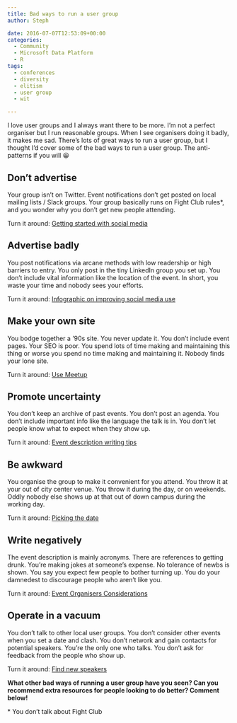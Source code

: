```yaml
---
title: Bad ways to run a user group
author: Steph

date: 2016-07-07T12:53:09+00:00
categories:
  - Community
  - Microsoft Data Platform
  - R
tags:
  - conferences
  - diversity
  - elitism
  - user group
  - wit

---
```

I love user groups and I always want there to be more. I&#8217;m not a perfect organiser but I run reasonable groups. When I see organisers doing it badly, it makes me sad. There&#8217;s lots of great ways to run a user group, but I thought I&#8217;d cover some of the bad ways to run a user group. The anti-patterns if you will 😀

## Don&#8217;t advertise

Your group isn&#8217;t on Twitter. Event notifications don&#8217;t get posted on local mailing lists / Slack groups. Your group basically runs on Fight Club rules*, and you wonder why you don&#8217;t get new people attending.

Turn it around: [Getting started with social media][1]

## Advertise badly

You post notifications via arcane methods with low readership or high barriers to entry. You only post in the tiny LinkedIn group you set up. You don&#8217;t include vital information like the location of the event. In short, you waste your time and nobody sees your efforts.

Turn it around: [Infographic on improving social media use][2]

## Make your own site

You bodge together a &#8217;90s site. You never update it. You don&#8217;t include event pages. Your SEO is poor. You spend lots of time making and maintaining this thing or worse you spend no time making and maintaining it. Nobody finds your lone site.

Turn it around: [Use Meetup][3]

## Promote uncertainty

You don&#8217;t keep an archive of past events. You don&#8217;t post an agenda. You don&#8217;t include important info like the language the talk is in. You don&#8217;t let people know what to expect when they show up.

Turn it around: [Event description writing tips][4]

## Be awkward

You organise the group to make it convenient for you attend. You throw it at your out of city center venue. You throw it during the day, or on weekends. Oddly nobody else shows up at that out of down campus during the working day.

Turn it around: [Picking the date][5]

## Write negatively

The event description is mainly acronyms. There are references to getting drunk. You&#8217;re making jokes at someone&#8217;s expense. No tolerance of newbs is shown. You say you expect few people to bother turning up. You do your damnedest to discourage people who aren&#8217;t like you.

Turn it around: [Event Organisers Considerations][6]

## Operate in a vacuum

You don&#8217;t talk to other local user groups. You don&#8217;t consider other events when you set a date and clash. You don&#8217;t network and gain contacts for potential speakers. You&#8217;re the only one who talks. You don&#8217;t ask for feedback from the people who show up.

Turn it around: [Find new speakers][7]

**What other bad ways of running a user group have you seen? Can you recommend extra resources for people looking to do better? Comment below!**

&#42; You don&#8217;t talk about Fight Club

 [1]: https://contently.com/strategist/2014/11/18/social-media-101-10-tips-for-small-businesses-just-getting-started/
 [2]: http://blog.hubspot.com/marketing/effective-social-media-tactics
 [3]: https://meetup.com
 [4]: https://www.eventbrite.com/blog/ds00-make-a-great-event-page/
 [5]: https://theeventscalendar.com/choosing-the-perfect-event-date/
 [6]: http://diversitycharter.org/considerations-for-event-organisers/
 [7]: http://www.conferencebasics.com/2012/02/how-to-find-new-speakers/